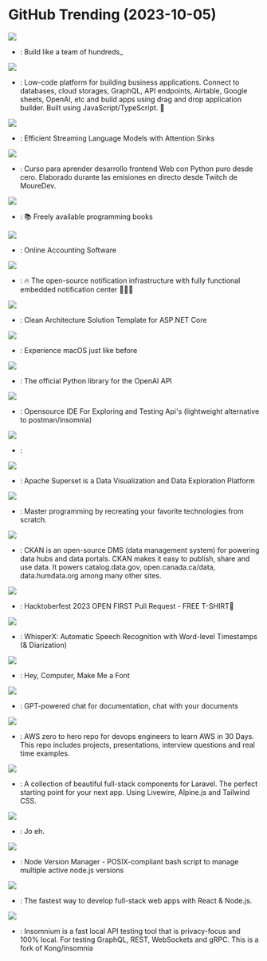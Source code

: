 # GitHub Trending (2023-10-05)

![](https://img.shields.io/badge/TypeScript-New%20313-green?style=flat-square&logo=appveyor)
- [](https://github.comundefined): Build like a team of hundreds_

![](https://img.shields.io/badge/JavaScript-New%20381-green?style=flat-square&logo=appveyor)
- [](https://github.comundefined): Low-code platform for building business applications. Connect to databases, cloud storages, GraphQL, API endpoints, Airtable, Google sheets, OpenAI, etc and build apps using drag and drop application builder. Built using JavaScript/TypeScript. 🚀

![](https://img.shields.io/badge/Python-New%201-green?style=flat-square&logo=appveyor)
- [](https://github.comundefined): Efficient Streaming Language Models with Attention Sinks

![](https://img.shields.io/badge/Python-New%20293-green?style=flat-square&logo=appveyor)
- [](https://github.comundefined): Curso para aprender desarrollo frontend Web con Python puro desde cero. Elaborado durante las emisiones en directo desde Twitch de MoureDev.

![](https://img.shields.io/badge/none-New%20262-green?style=flat-square&logo=appveyor)
- [](https://github.comundefined): 📚 Freely available programming books

![](https://img.shields.io/badge/PHP-New%209-green?style=flat-square&logo=appveyor)
- [](https://github.comundefined): Online Accounting Software

![](https://img.shields.io/badge/TypeScript-New%20868-green?style=flat-square&logo=appveyor)
- [](https://github.comundefined): 🔥 The open-source notification infrastructure with fully functional embedded notification center 🚀🚀🚀

![](https://img.shields.io/badge/C%23-New%2045-green?style=flat-square&logo=appveyor)
- [](https://github.comundefined): Clean Architecture Solution Template for ASP.NET Core

![](https://img.shields.io/badge/Python-New%20134-green?style=flat-square&logo=appveyor)
- [](https://github.comundefined): Experience macOS just like before

![](https://img.shields.io/badge/Python-New%2096-green?style=flat-square&logo=appveyor)
- [](https://github.comundefined): The official Python library for the OpenAI API

![](https://img.shields.io/badge/JavaScript-New%20590-green?style=flat-square&logo=appveyor)
- [](https://github.comundefined): Opensource IDE For Exploring and Testing Api's (lightweight alternative to postman/insomnia)

![](https://img.shields.io/badge/Python-New%20243-green?style=flat-square&logo=appveyor)
- [](https://github.comundefined): 

![](https://img.shields.io/badge/TypeScript-New%2014-green?style=flat-square&logo=appveyor)
- [](https://github.comundefined): Apache Superset is a Data Visualization and Data Exploration Platform

![](https://img.shields.io/badge/none-New%20302-green?style=flat-square&logo=appveyor)
- [](https://github.comundefined): Master programming by recreating your favorite technologies from scratch.

![](https://img.shields.io/badge/Python-New%207-green?style=flat-square&logo=appveyor)
- [](https://github.comundefined): CKAN is an open-source DMS (data management system) for powering data hubs and data portals. CKAN makes it easy to publish, share and use data. It powers catalog.data.gov, open.canada.ca/data, data.humdata.org among many other sites.

![](https://img.shields.io/badge/JavaScript-New%20103-green?style=flat-square&logo=appveyor)
- [](https://github.comundefined): Hacktoberfest 2023 OPEN FIRST Pull Request - FREE T-SHIRT🎉

![](https://img.shields.io/badge/Python-New%2034-green?style=flat-square&logo=appveyor)
- [](https://github.comundefined): WhisperX: Automatic Speech Recognition with Word-level Timestamps (& Diarization)

![](https://img.shields.io/badge/Python-New%2025-green?style=flat-square&logo=appveyor)
- [](https://github.comundefined): Hey, Computer, Make Me a Font

![](https://img.shields.io/badge/Python-New%20202-green?style=flat-square&logo=appveyor)
- [](https://github.comundefined): GPT-powered chat for documentation, chat with your documents

![](https://img.shields.io/badge/Python-New%2013-green?style=flat-square&logo=appveyor)
- [](https://github.comundefined): AWS zero to hero repo for devops engineers to learn AWS in 30 Days. This repo includes projects, presentations, interview questions and real time examples.

![](https://img.shields.io/badge/PHP-New%2023-green?style=flat-square&logo=appveyor)
- [](https://github.comundefined): A collection of beautiful full-stack components for Laravel. The perfect starting point for your next app. Using Livewire, Alpine.js and Tailwind CSS.

![](https://img.shields.io/badge/JavaScript-New%209-green?style=flat-square&logo=appveyor)
- [](https://github.comundefined): Jo eh.

![](https://img.shields.io/badge/Shell-New%2043-green?style=flat-square&logo=appveyor)
- [](https://github.comundefined): Node Version Manager - POSIX-compliant bash script to manage multiple active node.js versions

![](https://img.shields.io/badge/TypeScript-New%20451-green?style=flat-square&logo=appveyor)
- [](https://github.comundefined): The fastest way to develop full-stack web apps with React & Node.js.

![](https://img.shields.io/badge/JavaScript-New%20104-green?style=flat-square&logo=appveyor)
- [](https://github.comundefined): Insomnium is a fast local API testing tool that is privacy-focus and 100% local. For testing GraphQL, REST, WebSockets and gRPC. This is a fork of Kong/insomnia

